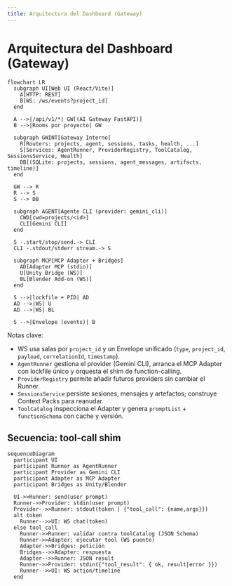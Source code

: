 ```yaml
---
title: Arquitectura del Dashboard (Gateway)
---
```


# Arquitectura del Dashboard (Gateway)

```mermaid
flowchart LR
  subgraph UI[Web UI (React/Vite)]
    A[HTTP: REST]
    B[WS: /ws/events?project_id]
  end

  A -->|/api/v1/*| GW[(AI Gateway FastAPI)]
  B -->|Rooms por proyecto| GW

  subgraph GWINT[Gateway Interno]
    R[Routers: projects, agent, sessions, tasks, health, ...]
    S[Services: AgentRunner, ProviderRegistry, ToolCatalog, SessionsService, Health]
    DB[(SQLite: projects, sessions, agent_messages, artifacts, timeline)]
  end

  GW --> R
  R --> S
  S --> DB

  subgraph AGENT[Agente CLI (provider: gemini_cli)]
    CWD[cwd=projects/<id>]
    CLI[Gemini CLI]
  end

  S -.start/stop/send.-> CLI
  CLI -.stdout/stderr stream.-> S

  subgraph MCP[MCP Adapter + Bridges]
    AD[Adapter MCP (stdio)]
    U[Unity Bridge (WS)]
    BL[Blender Add-on (WS)]
  end

  S -->|lockfile + PID| AD
  AD -->|WS| U
  AD -->|WS| BL

  S -->|Envelope (events)| B
```

Notas clave:
- WS usa salas por `project_id` y un Envelope unificado (`type`, `project_id`, `payload`, `correlationId`, `timestamp`).
- `AgentRunner` gestiona el provider (Gemini CLI), arranca el MCP Adapter con lockfile único y orquesta el shim de function-calling.
- `ProviderRegistry` permite añadir futuros providers sin cambiar el Runner.
- `SessionsService` persiste sesiones, mensajes y artefactos; construye Context Packs para reanudar.
- `ToolCatalog` inspecciona el Adapter y genera `promptList` + `functionSchema` con cache y versión.

## Secuencia: tool-call shim

```mermaid
sequenceDiagram
  participant UI
  participant Runner as AgentRunner
  participant Provider as Gemini CLI
  participant Adapter as MCP Adapter
  participant Bridges as Unity/Blender

  UI->>Runner: send(user prompt)
  Runner->>Provider: stdin(user prompt)
  Provider-->>Runner: stdout(token | {"tool_call": {name,args}})
  alt token
    Runner-->>UI: WS chat(token)
  else tool_call
    Runner->>Runner: validar contra toolCatalog (JSON Schema)
    Runner->>Adapter: ejecutar tool (WS puente)
    Adapter->>Bridges: petición
    Bridges-->>Adapter: respuesta
    Adapter-->>Runner: JSON result
    Runner->>Provider: stdin({"tool_result": { ok, result|error }})
    Runner-->>UI: WS action/timeline
  end
```

